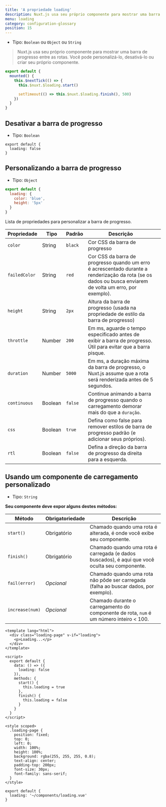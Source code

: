 ```yaml
---
title: 'A propriedade loading'
description: Nuxt.js usa seu próprio componente para mostrar uma barra de progresso entre as rotas. Você pode personalizá-lo, desativá-lo ou criar seu próprio componente.
menu: loading
category: configuration-glossary
position: 15
---
```


- Tipo: `Boolean` ou `Object` ou `String`

> Nuxt.js usa seu próprio componente para mostrar uma barra de progresso entre as rotas. Você pode personalizá-lo, desativá-lo ou criar seu próprio componente.

```javascript
export default {
  mounted() {
    this.$nextTick(() => {
      this.$nuxt.$loading.start()

      setTimeout(() => this.$nuxt.$loading.finish(), 500)
    })
  }
}
```

## Desativar a barra de progresso

- Tipo: `Boolean`

```js{}[nuxt.config.js]
export default {
  loading: false
}
```

## Personalizando a barra de progresso

- Tipo: `Object`

```js
export default {
  loading: {
    color: 'blue',
    height: '5px'
  }
}
```

Lista de propriedades para personalizar a barra de progresso.

| Propriedade   | Tipo    | Padrão  | Descrição                                                                                                                                                 |     |
| ------------- | ------- | ------- | --------------------------------------------------------------------------------------------------------------------------------------------------------- | --- |
| `color`       | String  | `black` | Cor CSS da barra de progresso                                                                                                                             |     |
| `failedColor` | String  | `red`   | Cor CSS da barra de progresso quando um erro é acrescentado durante a renderização da rota (se os dados ou busca enviarem de volta um erro, por exemplo). |     |
| `height`      | String  | `2px`   | Altura da barra de progresso (usada na propriedade de estilo da barra de progresso)                                                                       |     |
| `throttle`    | Number  | `200`   | Em ms, aguarde o tempo especificado antes de exibir a barra de progresso. Útil para evitar que a barra pisque.                                            |     |
| `duration`    | Number  | `5000`  | Em ms, a duração máxima da barra de progresso, o Nuxt.js assume que a rota será renderizada antes de 5 segundos.                                          |     |
| `continuous`  | Boolean | `false` | Continue animando a barra de progresso quando o carregamento demorar mais do que a `duração`.                                                             |     |
| `css`         | Boolean | `true`  | Defina como false para remover estilos de barra de progresso padrão (e adicionar seus próprios).                                                          |     |
| `rtl`         | Boolean | `false` | Defina a direção da barra de progresso da direita para a esquerda.                                                                                        |     |

## Usando um componente de carregamento personalizado

- Tipo: `String`

**Seu componente deve expor alguns destes métodos:**

| Método          | Obrigatoriedade | Descrição                                                                                      |
| --------------- | --------------- | ---------------------------------------------------------------------------------------------- |
| `start()`       | Obrigatório     | Chamado quando uma rota é alterada, é onde você exibe seu componente.                          |
| `finish()`      | Obrigatório     | Chamado quando uma rota é carregada (e dados buscados), é aqui que você oculta seu componente. |
| `fail(error)`   | _Opcional_      | Chamado quando uma rota não pôde ser carregada (falha ao buscar dados, por exemplo).           |
| `increase(num)` | _Opcional_      | Chamado durante o carregamento do componente de rota, `num` é um número inteiro < 100.         |

```html{}[components/loading.vue]
<template lang="html">
  <div class="loading-page" v-if="loading">
    <p>Loading...</p>
  </div>
</template>

<script>
  export default {
    data: () => ({
      loading: false
    }),
    methods: {
      start() {
        this.loading = true
      },
      finish() {
        this.loading = false
      }
    }
  }
</script>

<style scoped>
  .loading-page {
    position: fixed;
    top: 0;
    left: 0;
    width: 100%;
    height: 100%;
    background: rgba(255, 255, 255, 0.8);
    text-align: center;
    padding-top: 200px;
    font-size: 30px;
    font-family: sans-serif;
  }
</style>
```

```js{}[nuxt.config.js]
export default {
  loading: '~/components/loading.vue'
}
```
